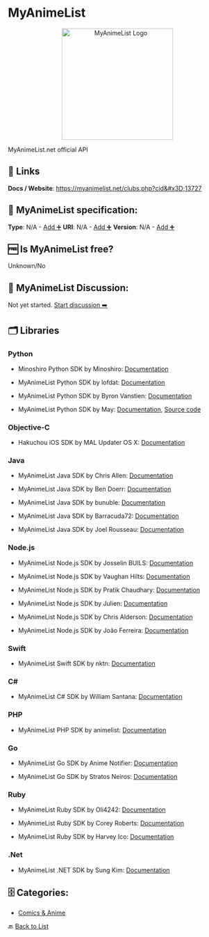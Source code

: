 # MyAnimeList
<p align="center">
    <img width="256" src="https://raw.githubusercontent.com/apis-list/apis-list/main/apis/myanimelist/logo_256x256.png" alt="MyAnimeList Logo"/>
</p>
MyAnimeList.net official API

##  🔗 Links
**Docs / Website**: https://myanimelist.net/clubs.php?cid&#x3D;13727

## 🧬 MyAnimeList specification:
**Type**: N/A - [Add ➕](https://github.com/apis-list/apis-list/edit/main/apis-list.yaml)
**URI**: N/A - [Add ➕](https://github.com/apis-list/apis-list/edit/main/apis-list.yaml)
**Version**: N/A - [Add ➕](https://github.com/apis-list/apis-list/edit/main/apis-list.yaml)

## 🆓 Is MyAnimeList free?
 Unknown/No 

## 💬 MyAnimeList Discussion:
Not yet started. [Start discussion ➡️](https://github.com/apis-list/apis-list/discussions/new)

## 🗂️ Libraries
### Python
- Minoshiro Python SDK by Minoshiro: [Documentation](https://github.com/Mino-shiro/Minoshiro)

- MyAnimeList Python SDK by lofdat: [Documentation](https://github.com/lofdat/YetAnotherMALAPI)

- MyAnimeList Python SDK by Byron Vanstien: [Documentation](https://github.com/GetRektByMe/Pyanimelist)

- MyAnimeList Python SDK by May: [Documentation](https://pypi.python.org/pypi/spice-api/1.0.3), [Source code](https://github.com/Utagai/spice)

### Objective-C
- Hakuchou iOS SDK by MAL Updater OS X: [Documentation](https://github.com/Atelier-Shiori/Hakuchou)

### Java
- MyAnimeList Java SDK by Chris Allen: [Documentation](https://github.com/thegreatchrispy/mal4j)

- MyAnimeList Java SDK by Ben Doerr: [Documentation](https://github.com/bendoerr/mal-java-client)

- MyAnimeList Java SDK by bunuble: [Documentation](https://github.com/bunuble/MAL-Java-Wrapper)

- MyAnimeList Java SDK by Barracuda72: [Documentation](https://github.com/Barracuda72/MALApi)

- MyAnimeList Java SDK by Joel Rousseau: [Documentation](https://github.com/v4lproik/myanimelist-api)

### Node.js
- MyAnimeList Node.js SDK by Josselin BUILS: [Documentation](https://github.com/josselinbuils/MALVApi)

- MyAnimeList Node.js SDK by Vaughan Hilts: [Documentation](https://github.com/hilts-vaughan/otaku-scraper)

- MyAnimeList Node.js SDK by Pratik Chaudhary: [Documentation](https://github.com/abs-zero/node-mal)

- MyAnimeList Node.js SDK by Julien: [Documentation](https://github.com/jballanger/chinmei)

- MyAnimeList Node.js SDK by Chris Alderson: [Documentation](https://github.com/ChrisAlderson/mal-api)

- MyAnimeList Node.js SDK by João Ferreira: [Documentation](https://github.com/lubien/popura)

### Swift
- MyAnimeList Swift SDK by nktn: [Documentation](https://github.com/nktn/MalKit)

### C#
- MyAnimeList C# SDK by William Santana: [Documentation](https://github.com/wmer/MyAnimeListApiConsumer)

### PHP
- MyAnimeList PHP SDK by animelist: [Documentation](https://github.com/animelist/mal-api)

### Go
- MyAnimeList Go SDK by Anime Notifier: [Documentation](https://github.com/animenotifier/mal)

- MyAnimeList Go SDK by Stratos Neiros: [Documentation](https://github.com/nstratos/go-myanimelist)

### Ruby
- MyAnimeList Ruby SDK by Oli4242: [Documentation](https://github.com/Oli4242/myanimelist_client)

- MyAnimeList Ruby SDK by Corey Roberts: [Documentation](https://github.com/croberts22/railgun)

- MyAnimeList Ruby SDK by Harvey Ico: [Documentation](https://github.com/harveyico/myanimelist)

### .Net
- MyAnimeList .NET SDK by Sung Kim: [Documentation](https://github.com/dance2die/MyAnimeListSharp)


## 🗄️ Categories:
- [Comics & Anime](https://github.com/apis-list/apis-list#comics--anime-)

🔙  [Back to List](https://github.com/apis-list/apis-list)
